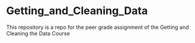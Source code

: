 # Getting_and_Cleaning_Data
This repository is a repo for the peer grade assignment of the Getting and Cleaning the Data Course
